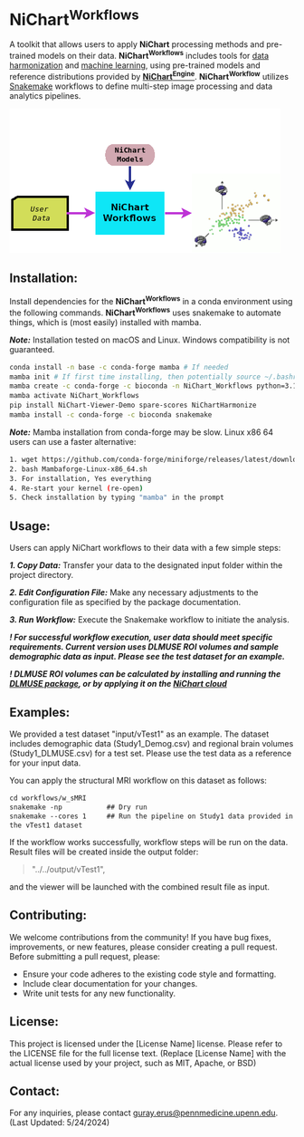# **NiChart<sup>Workflows</sup>**

A toolkit that allows users to apply **NiChart** processing methods and pre-trained models on their data.  **NiChart<sup>Workflows</sup>** includes tools for [data harmonization](https://neuroimagingchart.com/components/#Harmonization) and [machine learning](https://neuroimagingchart.com/components/#Machine%20Learning), using pre-trained models and reference distributions provided by [**NiChart<sup>Engine</sup>**](https://github.com/gurayerus/NiChart_Engine). **NiChart<sup>Workflow</sup>** utilizes [Snakemake](https://snakemake.github.io) workflows to define multi-step image processing and data analytics pipelines.

![Workflow Diagram](docs/NiChart_Flowchart_Level1B_v2.png)

## Installation:

Install dependencies for the **NiChart<sup>Workflows</sup>** in a conda environment using the following commands. **NiChart<sup>Workflows</sup>** uses snakemake to automate things, which is (most easily) installed with mamba.

***Note:*** Installation tested on macOS and Linux. Windows compatibility is not guaranteed.

```bash
conda install -n base -c conda-forge mamba # If needed
mamba init # If first time installing, then potentially source ~/.bashrc
mamba create -c conda-forge -c bioconda -n NiChart_Workflows python=3.12
mamba activate NiChart_Workflows
pip install NiChart-Viewer-Demo spare-scores NiChartHarmonize
mamba install -c conda-forge -c bioconda snakemake
```
***Note:*** Mamba installation from conda-forge may be slow. Linux x86 64 users can use a faster alternative:

```bash
1. wget https://github.com/conda-forge/miniforge/releases/latest/download/Mambaforge-Linux-x86_64.sh
2. bash Mambaforge-Linux-x86_64.sh
3. For installation, Yes everything
4. Re-start your kernel (re-open)
5. Check installation by typing "mamba" in the prompt
```

## Usage:

Users can apply NiChart workflows to their data with a few simple steps:

***1. Copy Data:*** Transfer your data to the designated input folder within the project directory.

***2. Edit Configuration File:*** Make any necessary adjustments to the configuration file as specified by the package documentation.

***3. Run Workflow:*** Execute the Snakemake workflow to initiate the analysis.

***! For successful workflow execution, user data should meet specific requirements. Current version uses DLMUSE ROI volumes and sample demographic data as input. Please see the test dataset for an example.***

***! DLMUSE ROI volumes can be calculated by installing and running the [DLMUSE package](https://github.com/cbiCA/NiChart_DLMUSE), or by applying it on the [NiChart cloud](https://neuroimagingchart.com/portal)***

## Examples:

We provided a test dataset "input/vTest1" as an example. The dataset includes demographic data (Study1_Demog.csv) and regional brain volumes (Study1_DLMUSE.csv) for a test set. Please use the test data as a reference for your input data.

You can apply the structural MRI workflow on this dataset as follows:

```console
cd workflows/w_sMRI
snakemake -np           ## Dry run
snakemake --cores 1     ## Run the pipeline on Study1 data provided in the vTest1 dataset
```

If the workflow works successfully, workflow steps will be run on the data. Result files will be created inside the output folder:

> "../../output/vTest1",

and the viewer will be launched with the combined result file as input.

## Contributing:

We welcome contributions from the community! If you have bug fixes, improvements, or new features, please consider creating a pull request. Before submitting a pull request, please:

- Ensure your code adheres to the existing code style and formatting.
- Include clear documentation for your changes.
- Write unit tests for any new functionality.

## License:

This project is licensed under the [License Name] license. Please refer to the LICENSE file for the full license text. (Replace [License Name] with the actual license used by your project, such as MIT, Apache, or BSD)


## Contact:

For any inquiries, please contact guray.erus@pennmedicine.upenn.edu. (Last Updated: 5/24/2024)
